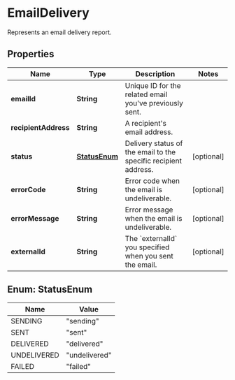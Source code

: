 

# EmailDelivery

Represents an email delivery report.

## Properties

| Name | Type | Description | Notes |
|------------ | ------------- | ------------- | -------------|
|**emailId** | **String** | Unique ID for the related email you&#39;ve previously sent. |  |
|**recipientAddress** | **String** | A recipient&#39;s email address. |  |
|**status** | [**StatusEnum**](#StatusEnum) | Delivery status of the email to the specific recipient address. |  [optional] |
|**errorCode** | **String** | Error code when the email is undeliverable. |  [optional] |
|**errorMessage** | **String** | Error message when the email is undeliverable. |  [optional] |
|**externalId** | **String** | The &#x60;externalId&#x60; you specified when you sent the email. |  [optional] |



## Enum: StatusEnum

| Name | Value |
|---- | -----|
| SENDING | &quot;sending&quot; |
| SENT | &quot;sent&quot; |
| DELIVERED | &quot;delivered&quot; |
| UNDELIVERED | &quot;undelivered&quot; |
| FAILED | &quot;failed&quot; |



